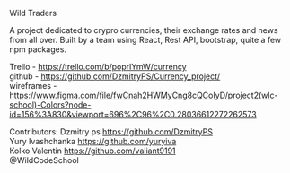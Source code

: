 Wild Traders

A project dedicated to crypro currencies, their exchange rates and news from all over. Built by a team using React, Rest API, bootstrap, quite a few npm packages.


Trello - https://trello.com/b/poprlYmW/currency       
github - https://github.com/DzmitryPS/Currency_project/     
wireframes - https://www.figma.com/file/fwCnah2HWMyCng8cQCoIyD/project2(wlc-school)-Colors?node-id=156%3A830&viewport=696%2C96%2C0.28036612272262573


Contributors: 
Dzmitry ps https://github.com/DzmitryPS       
Yury Ivashchanka https://github.com/yuryiva         
Kolko Valentin https://github.com/valiant9191         
@WildCodeSchool
